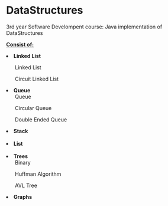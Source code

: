 # DataStructures

3rd year Software Develompent course:
Java implementation of DataStructures <br>

<b><u> Consist of: </u></b>
<b><li>Linked List</b>
<ul>Linked List</ul>
<ul>Circuit Linked List</ul>
</li>
<li><b>Queue</b>
<ul>Queue</ul>
<ul>Circular Queue</ul>
<ul>Double Ended Queue</ul>
</li>
<b><li>Stack</li><br></b>
<b><li>List</li><br></b>
<b><li>Trees</b>
<ul>Binary</ul>
<ul>Huffman Algorithm</ul>
<ul>AVL Tree</ul>
</li>
<b><li>Graphs</li></b>